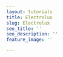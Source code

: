 ```yaml
---
layout: tutorials
title: Electrolux
slug: Electrolux
seo_title: ''
seo_description: ''
feature_image: ''

---
```


